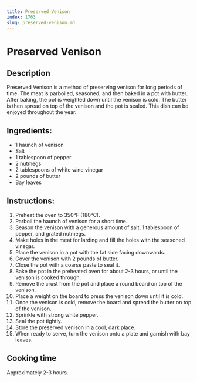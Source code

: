 ```yaml
---
title: Preserved Venison
index: 1763
slug: preserved-venison.md
---
```


# Preserved Venison

## Description
Preserved Venison is a method of preserving venison for long periods of time. The meat is parboiled, seasoned, and then baked in a pot with butter. After baking, the pot is weighted down until the venison is cold. The butter is then spread on top of the venison and the pot is sealed. This dish can be enjoyed throughout the year.

## Ingredients:
- 1 haunch of venison
- Salt
- 1 tablespoon of pepper
- 2 nutmegs
- 2 tablespoons of white wine vinegar
- 2 pounds of butter
- Bay leaves

## Instructions:
1. Preheat the oven to 350°F (180°C).
2. Parboil the haunch of venison for a short time.
3. Season the venison with a generous amount of salt, 1 tablespoon of pepper, and grated nutmegs.
4. Make holes in the meat for larding and fill the holes with the seasoned vinegar.
5. Place the venison in a pot with the fat side facing downwards.
6. Cover the venison with 2 pounds of butter.
7. Close the pot with a coarse paste to seal it.
8. Bake the pot in the preheated oven for about 2-3 hours, or until the venison is cooked through.
9. Remove the crust from the pot and place a round board on top of the venison.
10. Place a weight on the board to press the venison down until it is cold.
11. Once the venison is cold, remove the board and spread the butter on top of the venison.
12. Sprinkle with strong white pepper.
13. Seal the pot tightly.
14. Store the preserved venison in a cool, dark place.
15. When ready to serve, turn the venison onto a plate and garnish with bay leaves.

## Cooking time
Approximately 2-3 hours.